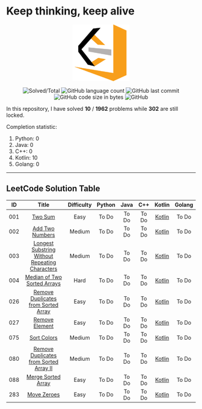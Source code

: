 # Keep thinking, keep alive
<div align=center><img src ="https://raw.githubusercontent.com/cnyy7/LeetCode_EY/master/resources/LeetCode.png"/></div>
<div align=center>

![Solved/Total](https://leetcode-badge.haozibi.dev/v1cn/solved/chennan.svg) ![GitHub language count](https://img.shields.io/github/languages/count/cnyy7/LeetCode_EY.svg?style=flat-square) ![GitHub last commit](https://img.shields.io/github/last-commit/cnyy7/LeetCode_EY.svg?style=flat-square) ![GitHub code size in bytes](https://img.shields.io/github/languages/code-size/cnyy7/LeetCode_EY.svg?style=flat-square) ![GitHub](https://img.shields.io/github/license/cnyy7/LeetCode_EY.svg?style=flat-square)

</div>

In this repository, I have solved **10** / **1962** problems while **302** are still locked.

Completion statistic: 
1. Python: 0
2. Java: 0
3. C++: 0
4. Kotlin: 10
5. Golang: 0
----------------
## LeetCode Solution Table
<div align=center>

| ID | Title | Difficulty | Python | Java | C++ | Kotlin | Golang |
|:---:|:---:|:---:|:---:|:---:|:---:|:---:|:---:|
|001|[Two Sum](https://leetcode-cn.com/problems/two-sum/description/) |Easy|To Do|To Do|To Do|[Kotlin](https://github.com/cnyy7/LeetCode_EY/blob/leetcode-cn/leetcode-algorithms/001.%20Two%20Sum/1.两数之和.kt)|To Do|
|002|[Add Two Numbers](https://leetcode-cn.com/problems/add-two-numbers/description/) |Medium|To Do|To Do|To Do|[Kotlin](https://github.com/cnyy7/LeetCode_EY/blob/leetcode-cn/leetcode-algorithms/002.%20Add%20Two%20Numbers/2.两数相加.kt)|To Do|
|003|[Longest Substring Without Repeating Characters](https://leetcode-cn.com/problems/longest-substring-without-repeating-characters/description/) |Medium|To Do|To Do|To Do|[Kotlin](https://github.com/cnyy7/LeetCode_EY/blob/leetcode-cn/leetcode-algorithms/003.%20Longest%20Substring%20Without%20Repeating%20Characters/3.无重复字符的最长子串.kt)|To Do|
|004|[Median of Two Sorted Arrays](https://leetcode-cn.com/problems/median-of-two-sorted-arrays/description/) |Hard|To Do|To Do|To Do|[Kotlin](https://github.com/cnyy7/LeetCode_EY/blob/leetcode-cn/leetcode-algorithms/004.%20Median%20of%20Two%20Sorted%20Arrays/4.寻找两个正序数组的中位数.kt)|To Do|
|026|[Remove Duplicates from Sorted Array](https://leetcode-cn.com/problems/remove-duplicates-from-sorted-array/description/) |Easy|To Do|To Do|To Do|[Kotlin](https://github.com/cnyy7/LeetCode_EY/blob/leetcode-cn/leetcode-algorithms/026.%20Remove%20Duplicates%20from%20Sorted%20Array/26.删除有序数组中的重复项.kt)|To Do|
|027|[Remove Element](https://leetcode-cn.com/problems/remove-element/description/) |Easy|To Do|To Do|To Do|[Kotlin](https://github.com/cnyy7/LeetCode_EY/blob/leetcode-cn/leetcode-algorithms/027.%20Remove%20Element/27.移除元素.kt)|To Do|
|075|[Sort Colors](https://leetcode-cn.com/problems/sort-colors/description/) |Medium|To Do|To Do|To Do|[Kotlin](https://github.com/cnyy7/LeetCode_EY/blob/leetcode-cn/leetcode-algorithms/075.%20Sort%20Colors/75.颜色分类.kt)|To Do|
|080|[Remove Duplicates from Sorted Array II](https://leetcode-cn.com/problems/remove-duplicates-from-sorted-array-ii/description/) |Medium|To Do|To Do|To Do|[Kotlin](https://github.com/cnyy7/LeetCode_EY/blob/leetcode-cn/leetcode-algorithms/080.%20Remove%20Duplicates%20from%20Sorted%20Array%20II/80.删除有序数组中的重复项-ii.kt)|To Do|
|088|[Merge Sorted Array](https://leetcode-cn.com/problems/merge-sorted-array/description/) |Easy|To Do|To Do|To Do|[Kotlin](https://github.com/cnyy7/LeetCode_EY/blob/leetcode-cn/leetcode-algorithms/088.%20Merge%20Sorted%20Array/88.合并两个有序数组.kt)|To Do|
|283|[Move Zeroes](https://leetcode-cn.com/problems/move-zeroes/description/) |Easy|To Do|To Do|To Do|[Kotlin](https://github.com/cnyy7/LeetCode_EY/blob/leetcode-cn/leetcode-algorithms/283.%20Move%20Zeroes/283.移动零.kt)|To Do|
</div>